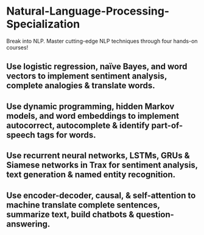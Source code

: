 # Natural-Language-Processing-Specialization
Break into NLP. Master cutting-edge NLP techniques through four hands-on courses!

## Use logistic regression, naïve Bayes, and word vectors to implement sentiment analysis, complete analogies & translate words.



## Use dynamic programming, hidden Markov models, and word embeddings to implement autocorrect, autocomplete & identify part-of-speech tags for words.



## Use recurrent neural networks, LSTMs, GRUs & Siamese networks in Trax for sentiment analysis, text generation & named entity recognition.



## Use encoder-decoder, causal, & self-attention to machine translate complete sentences, summarize text, build chatbots & question-answering.
